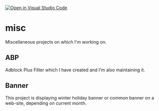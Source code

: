[![Open in Visual Studio Code](https://open.vscode.dev/badges/open-in-vscode.svg)](https://open.vscode.dev/BaleshSrle/misc)
# misc
Miscellaneous projects on which I'm working on.

## ABP
Adblock Plus Filter which I have created and I'm also maintaining it.

## Banner
This project is displaying winter holiday banner or common banner on a web-site, depending on current month.
